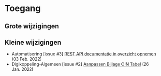 # Toegang
## Grote wijzigingen

## Kleine wijzigingen
* Automatisering [issue #3] [REST API documentatie in overzicht opnemen](https://github.com/Logius-standaarden/Automatisering/issues/3) (03 Feb. 2022)
* Digikoppeling-Algemeen [issue #2] [Aanpassen Bijlage OIN Tabel](https://github.com/Logius-standaarden/Digikoppeling-Algemeen/issues/2) (26 Jan. 2022)
